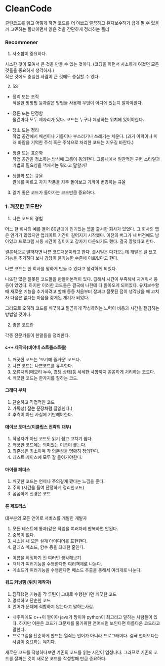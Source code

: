 # CleanCode
클린코드를 읽고 어떻게 하면 코드를 더 이쁘고 깔끔하고 유지보수하기 쉽게 짤 수 있을까 고민하는 폴더이면서 읽은 것을 간단하게 정리하는 폴더


### Recommener

1. 사소함이 중요하다. 

사소한 것이 모여서 큰 것을 만들 수 있는 것이다. (코딩을 하면서 사소하게 여겼던 모든 것들을 중요하게 생각하자.)<br/>
작은 것에도 충실한 사람이 큰 것에도 충실할 수 있다. 

2. 5S

  - 정리 또는 조직 <br/>
   적절한 명명법 등과같은 방법을 사용해 무엇이 어디에 있는지 알아야한다. 
   
  - 정돈 또는 단정함 <br/>
   물건마다 모두 제자리가 있다. 코드는 누구나 예상하는 위치에 있어야한다. 
   
  - 청소 또는 정리 <br/>
    작업 공간에서 배선이나 기름이나 부스러기나 쓰레기는 치운다. 
    (과거 이력이나 미래 바람을 기억한 주석 혹은 주석으로 처리한 코드는 지우길 바란다.)
  
  - 청결 또는 표준화 <br/>
    작업 공간을 청소하는 방식에 그룹이 동의한다. 
    그룹내에서 일관적인 구현 스타일과 기법의 필요성을 책에서는 뭐라고 말할까?
    
  - 생활화 또는 규율 <br/>
    관례를 따르고 자기 작품을 자주 돌아보고 기꺼이 변경하는 규율
    
3. 읽기 좋은 코드가 돌아가는 코드만큼 중요하다. 



### 1. 깨끗한 코드란? 

1. 나쁜 코드의 경험

어느 한 회사의 예를 들어 80년대에 인기있는 앱을 출시한 회사가 있었다. 그 회사의 앱은 인기가 많았지만 업데이트 기간이 길어지기 시작했다. 이전의 버그가 새 버전에도 남아있고 프로그램 시동 시간이 길이지고 갑자기 다운되기도 했다. 결국 망했다고 한다. 

결론적으로 말하자면 나쁜 코드때문이라고 한다. 출시일은 다가오는데 개발은 덜 됐고 기능을 추가하다 보니 감당이 불가능한 수준에 이르렀다고 한다. 

나쁜 코드는 한 회사를 망하게 만들 수 있다고 생각하게 되었다. 

나또한 많은 잘못된 코드들을 만들어본적이 있다. 급해서 시간이 부족해서 지겨워서 등등이 있었다. 하지만 이러한 코드들은 결국에 나한테 다 돌아오게 되어있다. 유지보수할때 새로운 기능을 추가하려고 할때 등등 처음부터 잘짜고 잘못된 점이 생각났을 때 고치자 다음은 없다는 마음을 갖게된 계기가 되었다. 

그러므로 오히려 코드를 깨끗하고 깔끔하게 작성하려는 노력이 비용과 시간을 절감하는 방법일 것이다. 

2. 좋은 코드란

각종 전문가들이 한말들을 정리한다.

#### c++ 제작자(비야네 스트롭스트룹)

1. 깨끗한 코드는 '보기에 즐거운' 코드다. 
2. 나쁜 코드는 나쁜코드를 유혹한다. 
3. 오류처리(메모리 누수, 경쟁 상태)등 세세한 사항까지 꼼꼼하게 처리하는 코드다. 
4. 깨끗한 코드는 한가지를 잘하는 코드. 

#### 그래디 부치

1. 단순하고 직접적인 코드
2. 가독성( 잘쓴 문장처럼 잘읽힌다.)
3. 추측이 아닌 사실에 기반해야한다. 

#### 데이브 토마스(이클립스 전략의 대부)

1. 작성자가 아닌 코드도 읽기 쉽고 고치기 쉽다. 
2. 깨끗한 코드에는 의미있는 이름이 붙는다. 
3. 의존성은 최소이며 각 의존성을 명확히 정의한다. 
4. 테스트 케이스에 모두 잘 돌아가야한다. 

#### 마이클 페더스

1. 깨끗한 코드는 언제나 주의깊게 짰다는 느낌을 준다. 
2. 주의 (시간을 들여 단정하게 정리한코드)
3. 꼼꼼하게 신경쓴 코드

#### 론 제프리스
대부분의 모든 언어로 서비스를 개발한 개발자

1. 모든 테스트에 통과(같은 작업을 여러차례 반복하면 안된다. 
2. 중복이 없다. 
3. 시스템 내 모든 설계 아이디어를 표현한다. 
4. 클래스 메소드, 함수 등을 최대한 줄인다. 
- 이름을 확정하기 전 여러번 생각해보기
- 객체가 여러기능을 수행한다면 여러객체로 나눈다. 
- 메소드가 여러기능을 수행한다면 메소드 추출을 통해서 여러개로 나눈다. 

#### 워드 커닝햄 (위키 제작자)

1. 짐작했던 기능을 각 루틴이 그대로 수행한다면 깨끗한 코드
2. 명백하고 단순한 코드
3. 언어가 문제에 적합하지 않는다고 말하는사람.
- 내주위에도 c++이 짱이야 java가 짱이야 python이 최고라고 말하는 사람들이 있다. 하지만 이분은 코드가 그문제를 풀기위한 언어처럼 보인다면 아름다운 코드라고 말한다.
- 프로그램을 단순하게 만드는 열쇠는 언어가 아니라 프로그래머다. 결국 언어보다는 사람이 중요하는 얘기다. 

새로운 코드를 작성하다보면 기존의 코드를 읽는 시간이 엄청나다. 그러므로 기존의 코드를 잘짜는 것이 새로운 코드를 작성할때 만큼 중요하다. 



